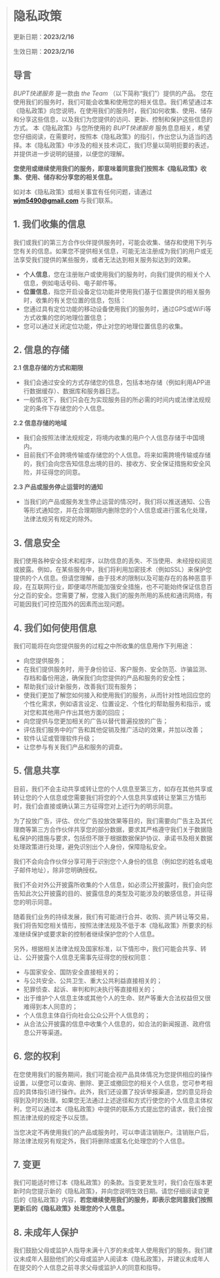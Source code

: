 ># 隐私政策
>
>更新日期：**2023/2/16**
>
>生效日期：**2023/2/16**
>
>## 导言
>
>_BUPT快递服务_ 是一款由 _the Team_ （以下简称“我们”）提供的产品。 您在使用我们的服务时，我们可能会收集和使用您的相关信息。我们希望通过本《隐私政策》向您说明，在使用我们的服务时，我们如何收集、使用、储存和分享这些信息，以及我们为您提供的访问、更新、控制和保护这些信息的方式。 本《隐私政策》与您所使用的 _BUPT快递服务_ 服务息息相关，希望您仔细阅读，在需要时，按照本《隐私政策》的指引，作出您认为适当的选择。本《隐私政策》中涉及的相关技术词汇，我们尽量以简明扼要的表述，并提供进一步说明的链接，以便您的理解。
>
>**您使用或继续使用我们的服务，即意味着同意我们按照本《隐私政策》收集、使用、储存和分享您的相关信息。**
>
>如对本《隐私政策》或相关事宜有任何问题，请通过 **wjm5490@gmail.com** 与我们联系。
>
>## 1\. 我们收集的信息
>
>我们或我们的第三方合作伙伴提供服务时，可能会收集、储存和使用下列与您有关的信息。如果您不提供相关信息，可能无法注册成为我们的用户或无法享受我们提供的某些服务，或者无法达到相关服务拟达到的效果。
>
>*   **个人信息**，您在注册账户或使用我们的服务时，向我们提供的相关个人信息，例如电话号码、电子邮件等。
>*   **位置信息**，指您开启设备定位功能并使用我们基于位置提供的相关服务时，收集的有关您位置的信息，包括：
>    *   您通过具有定位功能的移动设备使用我们的服务时，通过GPS或WiFi等方式收集的您的地理位置信息；
>    *   您可以通过关闭定位功能，停止对您的地理位置信息的收集。
>
>## 2\. 信息的存储
>
>**2.1 信息存储的方式和期限**
>
>*   我们会通过安全的方式存储您的信息，包括本地存储（例如利用APP进行数据缓存）、数据库和服务器日志。
>*   一般情况下，我们只会在为实现服务目的所必需的时间内或法律法规规定的条件下存储您的个人信息。
>
>**2.2 信息存储的地域**
>
>*   我们会按照法律法规规定，将境内收集的用户个人信息存储于中国境内。
>*   目前我们不会跨境传输或存储您的个人信息。将来如需跨境传输或存储的，我们会向您告知信息出境的目的、接收方、安全保证措施和安全风险，并征得您的同意。
>
>**2.3 产品或服务停止运营时的通知**
>
>*   当我们的产品或服务发生停止运营的情况时，我们将以推送通知、公告等形式通知您，并在合理期限内删除您的个人信息或进行匿名化处理，法律法规另有规定的除外。
>
>## 3\. 信息安全
>
>我们使用各种安全技术和程序，以防信息的丢失、不当使用、未经授权阅览或披露。例如，在某些服务中，我们将利用加密技术（例如SSL）来保护您提供的个人信息。但请您理解，由于技术的限制以及可能存在的各种恶意手段，在互联网行业，即便竭尽所能加强安全措施，也不可能始终保证信息百分之百的安全。您需要了解，您接入我们的服务所用的系统和通讯网络，有可能因我们可控范围外的因素而出现问题。
>
>## 4\. 我们如何使用信息
>
>我们可能将在向您提供服务的过程之中所收集的信息用作下列用途：
>
>*   向您提供服务；
>*   在我们提供服务时，用于身份验证、客户服务、安全防范、诈骗监测、存档和备份用途，确保我们向您提供的产品和服务的安全性；
>*   帮助我们设计新服务，改善我们现有服务；
>*   使我们更加了解您如何接入和使用我们的服务，从而针对性地回应您的个性化需求，例如语言设定、位置设定、个性化的帮助服务和指示，或对您和其他用户作出其他方面的回应；
>*   向您提供与您更加相关的广告以替代普遍投放的广告；
>*   评估我们服务中的广告和其他促销及推广活动的效果，并加以改善；
>*   软件认证或管理软件升级；
>*   让您参与有关我们产品和服务的调查。
>
>## 5\. 信息共享
>
>目前，我们不会主动共享或转让您的个人信息至第三方，如存在其他共享或转让您的个人信息或您需要我们将您的个人信息共享或转让至第三方情形时，我们会直接或确认第三方征得您对上述行为的明示同意。
>
>为了投放广告，评估、优化广告投放效果等目的，我们需要向广告主及其代理商等第三方合作伙伴共享您的部分数据，要求其严格遵守我们关于数据隐私保护的措施与要求，包括但不限于根据数据保护协议、承诺书及相关数据处理政策进行处理，避免识别出个人身份，保障隐私安全。
>
>我们不会向合作伙伴分享可用于识别您个人身份的信息（例如您的姓名或电子邮件地址），除非您明确授权。
>
>我们不会对外公开披露所收集的个人信息，如必须公开披露时，我们会向您告知此次公开披露的目的、披露信息的类型及可能涉及的敏感信息，并征得您的明示同意。
>
>随着我们业务的持续发展，我们有可能进行合并、收购、资产转让等交易，我们将告知您相关情形，按照法律法规及不低于本《隐私政策》所要求的标准继续保护或要求新的控制者继续保护您的个人信息。
>
>另外，根据相关法律法规及国家标准，以下情形中，我们可能会共享、转让、公开披露个人信息无需事先征得您的授权同意：
>
>*   与国家安全、国防安全直接相关的；
>*   与公共安全、公共卫生、重大公共利益直接相关的；
>*   犯罪侦查、起诉、审判和判决执行等直接相关的；
>*   出于维护个人信息主体或其他个人的生命、财产等重大合法权益但又很难得到本人同意的；
>*   个人信息主体自行向社会公众公开个人信息的；
>*   从合法公开披露的信息中收集个人信息的，如合法的新闻报道、政府信息公开等渠道。
>
>## 6\. 您的权利
>
>在您使用我们的服务期间，我们可能会视产品具体情况为您提供相应的操作设置，以便您可以查询、删除、更正或撤回您的相关个人信息，您可参考相应的具体指引进行操作。此外，我们还设置了投诉举报渠道，您的意见将会得到及时的处理。如果您无法通过上述途径和方式行使您的个人信息主体权利，您可以通过本《隐私政策》中提供的联系方式提出您的请求，我们会按照法律法规的规定予以反馈。
>
>当您决定不再使用我们的产品或服务时，可以申请注销账户。注销账户后，除法律法规另有规定外，我们将删除或匿名化处理您的个人信息。
>
>## 7\. 变更
>
>我们可能适时修订本《隐私政策》的条款。当变更发生时，我们会在版本更新时向您提示新的《隐私政策》，并向您说明生效日期。请您仔细阅读变更后的《隐私政策》内容，**若您继续使用我们的服务，即表示您同意我们按照更新后的《隐私政策》处理您的个人信息。**
>
>## 8\. 未成年人保护
>
>我们鼓励父母或监护人指导未满十八岁的未成年人使用我们的服务。我们建议未成年人鼓励他们的父母或监护人阅读本《隐私政策》，并建议未成年人在提交的个人信息之前寻求父母或监护人的同意和指导。